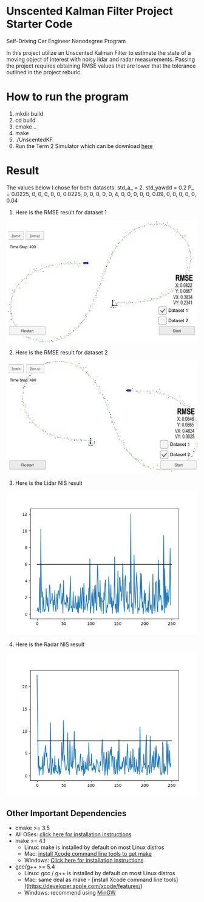 # Unscented Kalman Filter Project Starter Code
Self-Driving Car Engineer Nanodegree Program

In this project utilize an Unscented Kalman Filter to estimate the state of a moving object of interest with noisy lidar and radar measurements. 
Passing the project requires obtaining RMSE values that are lower that the tolerance outlined in the project reburic. 

# How to run the program
1. mkdir build
2. cd build
3. cmake ..
4. make
5. ./UnscentedKF
6. Run the Term 2 Simulator which can be download [here](https://github.com/udacity/self-driving-car-sim/releases)

# Result
The values below I chose for both datasets:
std_a_ = 2.
std_yawdd = 0.2
P_ = 0.0225, 0, 0, 0, 0,
     0, 0.0225, 0, 0, 0,
     0, 0, 4, 0, 0,
     0, 0, 0, 0.09, 0,
     0, 0, 0, 0, 0.04

1. Here is the RMSE result for dataset 1

![Dataset1 snapshot](/output_images/dataset1_sim.png)

2. Here is the RMSE result for dataset 2

![Dataset2 snapshot](/output_images/dataset2_sim.png)

3. Here is the Lidar NIS result

![Dataset2 Lidar NIS](/output_images/lidar_NIS.png)

4. Here is the Radar NIS result

![Dataset2 Radar NIS](/output_images/radar_NIS.png)


## Other Important Dependencies

* cmake >= 3.5
 * All OSes: [click here for installation instructions](https://cmake.org/install/)
* make >= 4.1
  * Linux: make is installed by default on most Linux distros
  * Mac: [install Xcode command line tools to get make](https://developer.apple.com/xcode/features/)
  * Windows: [Click here for installation instructions](http://gnuwin32.sourceforge.net/packages/make.htm)
* gcc/g++ >= 5.4
  * Linux: gcc / g++ is installed by default on most Linux distros
  * Mac: same deal as make - [install Xcode command line tools]((https://developer.apple.com/xcode/features/)
  * Windows: recommend using [MinGW](http://www.mingw.org/)